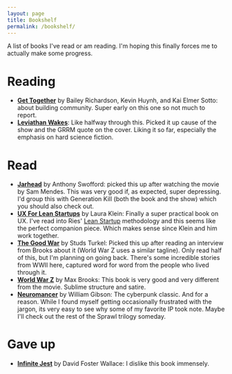 ```yaml
---
layout: page
title: Bookshelf
permalink: /bookshelf/
---
```

A list of books I've read or am reading. I'm hoping this finally forces me to actually make some progress.

# Reading
- [**Get Together**](https://www.amazon.com/Get-Together-build-community-people/dp/1732265194) by Bailey Richardson, Kevin Huynh, and Kai Elmer Sotto: about building community. Super early on this one so not much to report. 
- [**Leviathan Wakes**](https://www.amazon.com/Leviathan-Wakes-Expanse-Book-1-ebook/dp/B0047Y171G/ref=tmm_kin_swatch_0?_encoding=UTF8&qid=1638914452&sr=1-1): Like halfway through this. Picked it up cause of the show and the GRRM quote on the cover. Liking it so far, especially the emphasis on hard science fiction. 

# Read
- [**Jarhead**](https://www.amazon.com/Jarhead-Marines-Chronicle-Other-Battles/dp/0743244915) by Anthony Swofford: picked this up after watching the movie by Sam Mendes. This was very good if, as expected, super depressing. I'd group this with Generation Kill (both the book and the show) which you should also check out.
- [**UX For Lean Startups**](https://www.amazon.com/UX-Lean-Startups-Experience-Research-ebook/dp/B07LGGNWJC/ref=sr_1_3?crid=JYMBFNGCXD12&keywords=lean+ux&qid=1638914529&s=digital-text&sprefix=Lean+UX%2Cdigital-text%2C147&sr=1-3) by Laura Klein: Finally a super practical book on UX. I've read into Ries' [Lean Startup](https://en.wikipedia.org/wiki/Lean_startup) methodology and this seems like the perfect companion piece. Which makes sense since Klein and him work together. 
- [**The Good War**](https://www.amazon.com/Good-War-Oral-History-World-ebook/dp/B005LXC99G/ref=sr_1_2?keywords=The+Good+War&qid=1638915581&s=digital-text&sr=1-2) by Studs Turkel: Picked this up after reading an interview from Brooks about it (World War Z uses a similar tagline). Only read half of this, but I'm planning on going back. There's some incredible stories from WWII here, captured word for word from the people who lived through it. 
- [**World War Z**](https://www.amazon.com/World-War-Oral-History-Zombie-ebook/dp/B000JMKQX0/ref=sr_1_3?keywords=World+War+Z&qid=1638915013&s=digital-text&sr=1-3) by Max Brooks: This book is very good and very different from the movie. Sublime structure and satire. 
- [**Neuromancer**](https://www.amazon.com/Neuromancer-Sprawl-Trilogy-William-Gibson-ebook/dp/B000O76ON6/ref=sr_1_1?crid=1KQEQ0U1DGP0E&keywords=neuromancer+william+gibson&qid=1638915563&s=digital-text&sprefix=Neuromancer%2Cdigital-text%2C156&sr=1-1) by William Gibson: The cyberpunk classic. And for a reason. While I found myself getting occasionally frustrated with the jargon, its very easy to see why some of my favorite IP took note. Maybe I'll check out the rest of the Sprawl trilogy someday. 

# Gave up
- [**Infinite Jest**](https://www.amazon.com/Infinite-Jest-David-Foster-Wallace-ebook/dp/B000S1M9LY/ref=sr_1_1?keywords=infinite+jest&qid=1638914789&s=digital-text&sr=1-1) by David Foster Wallace: I dislike this book immensely. 